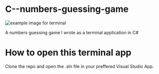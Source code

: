 # C--numbers-guessing-game

![example image for terminal](https://github.com/Paulracisz/C--numbers-guessing-game/blob/main/C#consoleapppic.png?raw=true)

A numbers guessing game I wrote as a terminal application in C#

<h1> How to open this terminal app</h1>

Clone the repo and open the .sln file in your preffered Visual Studio App.
